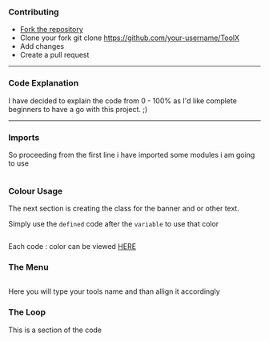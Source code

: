 
### Contributing

- <a href="https://github.com/unofficialdxnny/ToolX/fork">Fork the repository</a> 
- Clone your fork git clone https://github.com/your-username/ToolX
- Add changes
- Create a pull request

----

### Code Explanation

I have decided to explain the code from 0 - 100% as I'd like complete beginners to have a go with this project. ;) 


----

### Imports

So proceeding from the first line i have imported some modules i am going to use

<img src="">


### Colour Usage 

The next section is creating the class for the banner and or other text.
 
 
Simply use the `defined` code after the `variable` to use that color 

<img src="">

Each code : color can be viewed <a href="">HERE</a>


### The Menu

<img src="">

Here you will type your tools name and than allign it accordingly


### The Loop


This is a section of the code




